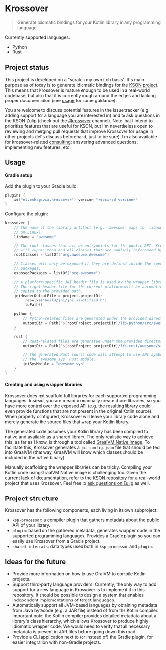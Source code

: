 # Krossover

> Generate idiomatic bindings for your Kotlin library in any programming language

Currently supported languages:

- Python
- Rust

## Project status

This project is developed on a "scratch my own itch basis". It's main purpose as of today is to
generate idiomatic bindings for the [KSON project](https://github.com/kson-org/kson/). This means
that Krossover is mature enough to be used in a real-world codebase, but also that it is currently
rough around the edges and lacking proper documentation (see [usage](#usage) for some guidance).

You are welcome to discuss potential features in the issue tracker (e.g. adding support for a
language you are interested in) and to ask questions in the KSON Zulip (check out the
[#krossover](https://kson-org.zulipchat.com/#narrow/channel/540263-krossover) channel). Note that I
intend to prioritize features that are useful for KSON, but I'm nevertheless open to reviewing and
merging pull requests that improve Krossover for usage in other projects (let's discuss beforehand,
just to be sure). I'm also available for krossover-related [consulting](https://ochagavia.nl):
answering advanced questions, implementing new features, etc.

## Usage

#### Gradle setup

Add the plugin to your Gradle build:

```kotlin
plugins {
    id("nl.ochagavia.krossover") version "<desired-version>"
}
```

Configure the plugin:

```kotlin
krossover {
    // The name of the library artifact (e.g. `awesome` maps to `libawesome.so
    // on Linux).
    libName = "awesome"

    // The root classes that act as entrypoints for the public API. Krossover
    // will expose them and all classes that are publicly referenced by them.
    rootClasses = listOf("org.awesome.Awesome")

    // Classes will only be exposed if they are defined inside the specified
    // packages.
    exposedPackages = listOf("org.awesome")

    // A platform-specific JNI header file is used by the wrapper libraries.
    // The right header file for the current platform will be automatically
    // copied to the provided path.
    jniHeaderOutputFile = project.projectDir
        .resolve("build/jni/jni_simplified.h")
        .toPath()

    python {
        // Python-related files are generated under the provided directory.
        outputDir = Path("${rootProject.projectDir}/lib-python/src/awesome")
    }

    rust {
        // Rust-related files are generated under the provided directory.
        outputDir = Path("${rootProject.projectDir}/lib-rust/awesome/src/generated")

        // The generated Rust source code will attempt to use JNI symbols from
        // the `awesome_sys` Rust module.
        jniSysModule = "awesome_sys"
    }
}
```

#### Creating and using wrapper libraries

Krossover does not scaffold full libraries for each supported programming languages. Instead, you
are meant to manually create those libraries, so you have more control over the exposed API (e.g.
the resulting library could even provide functions that are not present in the original Kotlin
source). When properly configured, Krossover will leave your library code alone and merely generate
the source files that wrap your Kotlin library.

The generated code assumes your Kotlin library has been compiled to native and available as a shared
library. The only realistic way to achieve this, as far as I know, is through a tool called [GraalVM
Native Image](https://www.graalvm.org/jdk25/reference-manual/native-image/). To facilitate this,
Krossover generates a `jni-config.json` file that should be fed into GraalVM (that way, GraalVM will
know which classes should be included in the native binary).

Manually scaffolding the wrapper libraries can be tricky. Compiling your Kotlin code using GraalVM
Native image is challenging too. Given the current lack of documentation, refer to the [KSON
repository](https://github.com/kson-org/kson/) for a real-world project that uses Krossover. Feel
free to [ask questions on Zulip](https://kson-org.zulipchat.com/#narrow/channel/540263-krossover) as
well.

## Project structure

Krossover has the following components, each living in its own subproject:

- `ksp-processor`: a compiler plugin that gathers metadata about the public API of your library.
- `plugin`: based on the gathered metadata, generates wrapper code in the supported programming
  languages. Provides a Gradle plugin so you can easily use Krossover from a Gradle project.
- `shared-internals`: data types used both in `ksp-processor` and `plugin`.

## Ideas for the future

- Provide more information on how to use GralVM to compile Kotlin projects.
- Support third-party language providers. Currently, the only way to add support for a new language
  in Krossover is to implement it in this repository. It should be possible to design a system that
  enables independent implementations of target languages.
- Automatically support all JVM-based languages by obtaining metadata from Java bytecode (e.g. a JAR
  file) instead of from the Kotlin compiler. Important note: the Kotlin compiler provides detailed
  metadata about a library's class hierarchy, which allows Krossover to produce highly idiomatic
  wrapper code. We would need to verify that all necessary metadata is present in JAR files before
  going down this road.
- Provide a CLI application next to (or instead of) the Gradle plugin, for easier integration with
  non-Gradle projects.
